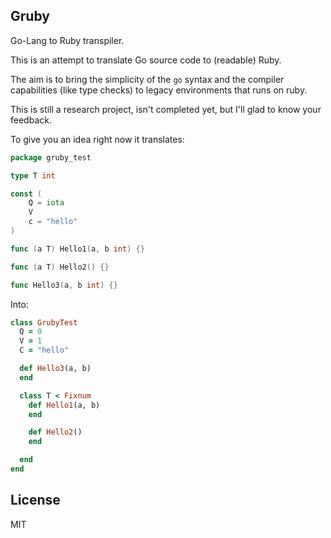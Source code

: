 ## Gruby

Go-Lang to Ruby transpiler.

This is an attempt to translate Go source code to (readable) Ruby.

The aim is to bring the simplicity of the `go` syntax and the compiler capabilities (like type
checks) to legacy environments that runs on ruby.

This is still a research project, isn't completed yet, but I'll glad to know your feedback.

To give you an idea right now it translates:

```go
package gruby_test

type T int

const (
	Q = iota
	V
	c = "hello"
)

func (a T) Hello1(a, b int) {}

func (a T) Hello2() {}

func Hello3(a, b int) {}
```

Into:

```rb
class GrubyTest
  Q = 0
  V = 1
  C = "hello"

  def Hello3(a, b)
  end

  class T < Fixnum
    def Hello1(a, b)
    end

    def Hello2()
    end

  end
end
```

## License

MIT
